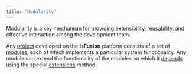 ```yaml
---
title: 'Modularity'
---
```


Modularity is a key mechanism for providing extensibility, reusability, and effective interaction among the development team.

Any [project](Projects.md) developed on the **lsFusion** platform consists of a set of [modules](Modules.md), each of which implements a particular system functionality. Any module can extend the functionality of the modules on which it [depends](Modules_1146882.html#Modules-depends) using the special [extensions](Extensions.md) method.

  

